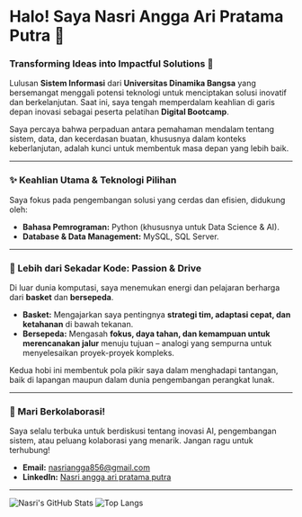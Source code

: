 # Halo! Saya Nasri Angga Ari Pratama Putra 👋

### Transforming Ideas into Impactful Solutions 🚀

Lulusan **Sistem Informasi** dari **Universitas Dinamika Bangsa** yang bersemangat menggali potensi teknologi untuk menciptakan solusi inovatif dan berkelanjutan. Saat ini, saya tengah memperdalam keahlian di garis depan inovasi sebagai peserta pelatihan **Digital Bootcamp**.

Saya percaya bahwa perpaduan antara pemahaman mendalam tentang sistem, data, dan kecerdasan buatan, khususnya dalam konteks keberlanjutan, adalah kunci untuk membentuk masa depan yang lebih baik.

---

### ✨ Keahlian Utama & Teknologi Pilihan

Saya fokus pada pengembangan solusi yang cerdas dan efisien, didukung oleh:

* **Bahasa Pemrograman:** Python (khususnya untuk Data Science & AI).
* **Database & Data Management:** MySQL, SQL Server.

---

### 🏀 Lebih dari Sekadar Kode: Passion & Drive

Di luar dunia komputasi, saya menemukan energi dan pelajaran berharga dari **basket** dan **bersepeda**.

* **Basket:** Mengajarkan saya pentingnya **strategi tim, adaptasi cepat, dan ketahanan** di bawah tekanan.
* **Bersepeda:** Mengasah **fokus, daya tahan, dan kemampuan untuk merencanakan jalur** menuju tujuan – analogi yang sempurna untuk menyelesaikan proyek-proyek kompleks.

Kedua hobi ini membentuk pola pikir saya dalam menghadapi tantangan, baik di lapangan maupun dalam dunia pengembangan perangkat lunak.

---

### 🤝 Mari Berkolaborasi!

Saya selalu terbuka untuk berdiskusi tentang inovasi AI, pengembangan sistem, atau peluang kolaborasi yang menarik. Jangan ragu untuk terhubung!

* **Email:** nasriangga856@gmail.com
* **LinkedIn:** [Nasri angga ari pratama putra](https://www.linkedin.com/in/nasri-angga-ari-pratama-putra-6a37101a2?utm_source=share&utm_campaign=share_via&utm_content=profile&utm_medium=android_app)

---

![Nasri's GitHub Stats](https://github-readme-stats.vercel.app/api?username=nasri-angga-ari-pratama-putra&show_icons=true&theme=radical)
![Top Langs](https://github-readme-stats.vercel.app/api/top-langs/?username=nasri-angga-ari-pratama-putra&layout=compact&theme=radical)
